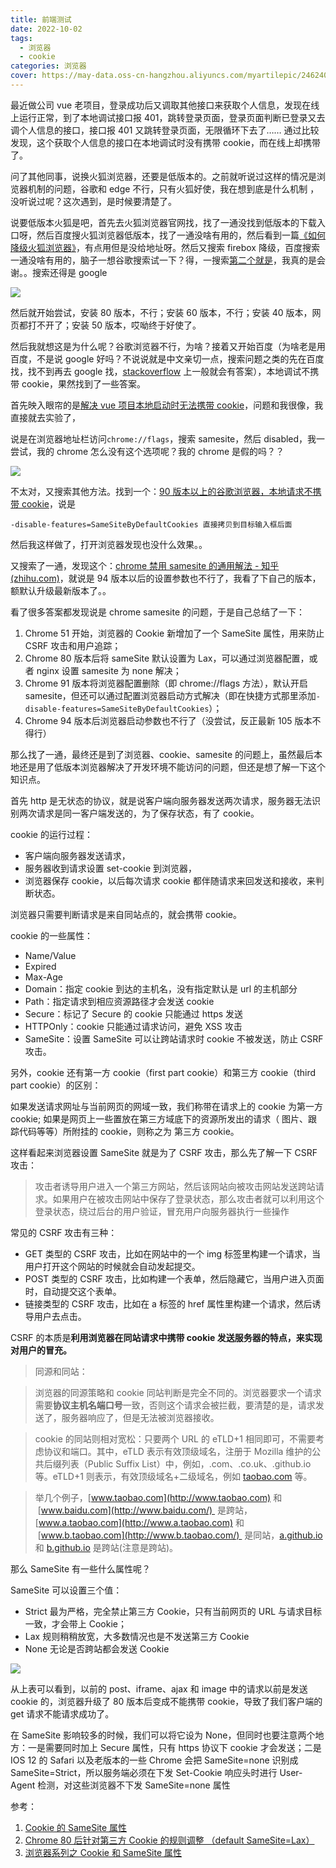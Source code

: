 ```yaml
---
title: 前端测试
date: 2022-10-02
tags:
  - 浏览器
  - cookie
categories: 浏览器
cover: https://may-data.oss-cn-hangzhou.aliyuncs.com/myartilepic/2462401306aa800a3a5910d9c921956a.png
---
```


最近做公司 vue 老项目，登录成功后又调取其他接口来获取个人信息，发现在线上运行正常，到了本地调试接口报 401，跳转登录页面，登录页面判断已登录又去调个人信息的接口，接口报 401 又跳转登录页面，无限循环下去了…… 通过比较发现，这个获取个人信息的接口在本地调试时没有携带 cookie，而在线上却携带了。

问了其他同事，说换火狐浏览器，还要是低版本的。之前就听说过这样的情况是浏览器机制的问题，谷歌和 edge 不行，只有火狐好使，我在想到底是什么机制 ，没听说过呢？这次遇到，是时候要清楚了。

说要低版本火狐是吧，首先去火狐浏览器官网找，找了一通没找到低版本的下载入口呀，然后百度搜火狐浏览器低版本，找了一通没啥有用的，然后看到一篇[《如何降级火狐浏览器》](https://www.sohu.com/a/500463409_120099901)，有点用但是没给地址呀。然后又搜索 firebox 降级，百度搜索一通没啥有用的，脑子一想谷歌搜索试一下？得，一搜索[第二个就是](https://support.mozilla.org/zh-CN/kb/%E5%AE%89%E8%A3%85%20Firefox%20%E4%BB%A5%E5%89%8D%E7%9A%84%E7%89%88%E6%9C%AC)，我真的是会谢。。搜索还得是 google

![](https://may-data.oss-cn-hangzhou.aliyuncs.com/image/202210021350861.png)

然后就开始尝试，安装 80 版本，不行；安装 60 版本，不行；安装 40 版本，网页都打不开了；安装 50 版本，哎呦终于好使了。

然后我就想这是为什么呢？谷歌浏览器不行，为啥？接着又开始百度（为啥老是用百度，不是说 google 好吗？不说说就是中文亲切一点，搜索问题之类的先在百度找，找不到再去 google 找，[stackoverflow](https://stackoverflow.com/) 上一般就会有答案），本地调试不携带 cookie，果然找到了一些答案。

首先映入眼帘的是[解决 vue 项目本地启动时无法携带 cookie](https://blog.csdn.net/weixin_47160442/article/details/113699007)，问题和我很像，我直接就去实验了，

说是在浏览器地址栏访问`chrome://flags`，搜索 samesite，然后 disabled，我一尝试，我的 chrome 怎么没有这个选项呢？我的 chrome 是假的吗？？

![](https://may-data.oss-cn-hangzhou.aliyuncs.com/image/202210021351439.png)

不太对，又搜索其他方法。找到一个：[90 版本以上的谷歌浏览器，本地请求不携带 cookie](https://blog.csdn.net/TurtleOrange/article/details/118971762)，说是

`-disable-features=SameSiteByDefaultCookies 直接拷贝到目标输入框后面`

然后我这样做了，打开浏览器发现也没什么效果。。

又搜索了一通，发现这个：[chrome 禁用 samesite 的通用解法 - 知乎 (zhihu.com)](https://zhuanlan.zhihu.com/p/397317451)，就说是 94 版本以后的设置参数也不行了，我看了下自己的版本，额默认升级最新版本了。。

看了很多答案都发现说是 chrome samesite 的问题，于是自己总结了一下：

1.  Chrome 51 开始，浏览器的 Cookie 新增加了一个 SameSite 属性，用来防止 CSRF 攻击和用户追踪；
2.  Chrome 80 版本后将 sameSite 默认设置为 Lax，可以通过浏览器配置，或者 nginx 设置 samesite 为 none 解决；
3.  Chrome 91 版本将浏览器配置删除（即 chrome://flags 方法），默认开启 samesite，但还可以通过配置浏览器启动方式解决（即在快捷方式那里添加`-disable-features=SameSiteByDefaultCookies`）；
4.  Chrome 94 版本后浏览器启动参数也不行了（没尝试，反正最新 105 版本不得行）

那么找了一通，最终还是到了浏览器、cookie、samesite 的问题上，虽然最后本地还是用了低版本浏览器解决了开发环境不能访问的问题，但还是想了解一下这个知识点。

首先 http 是无状态的协议，就是说客户端向服务器发送两次请求，服务器无法识别两次请求是同一客户端发送的，为了保存状态，有了 cookie。

cookie 的运行过程：

- 客户端向服务器发送请求，
- 服务器收到请求设置 set-cookie 到浏览器，
- 浏览器保存 cookie，以后每次请求 cookie 都伴随请求来回发送和接收，来判断状态。

浏览器只需要判断请求是来自同站点的，就会携带 cookie。

cookie 的一些属性：

- Name/Value
- Expired
- Max-Age
- Domain：指定 cookie 到达的主机名，没有指定默认是 url 的主机部分
- Path：指定请求到相应资源路径才会发送 cookie
- Secure：标记了 Secure 的 cookie 只能通过 https 发送
- HTTPOnly：cookie 只能通过请求访问，避免 XSS 攻击
- SameSite：设置 SameSite 可以让跨站请求时 cookie 不被发送，防止 CSRF 攻击。

另外，cookie 还有第一方 cookie（first part cookie）和第三方 cookie（third part cookie）的区别：

如果发送请求网址与当前网页的网域一致，我们称带在请求上的 cookie 为第一方 cookie; 如果是网页上一些置放在第三方域底下的资源所发出的请求（ 图片、跟踪代码等等）所附挂的 cookie，则称之为 第三方 cookie。

这样看起来浏览器设置 SameSite 就是为了 CSRF 攻击，那么先了解一下 CSRF 攻击：

> 攻击者诱导用户进入一个第三方网站，然后该网站向被攻击网站发送跨站请求。如果用户在被攻击网站中保存了登录状态，那么攻击者就可以利用这个登录状态，绕过后台的用户验证，冒充用户向服务器执行一些操作

常见的 CSRF 攻击有三种：

- GET 类型的 CSRF 攻击，比如在网站中的一个 img 标签里构建一个请求，当用户打开这个网站的时候就会自动发起提交。
- POST 类型的 CSRF 攻击，比如构建一个表单，然后隐藏它，当用户进入页面时，自动提交这个表单。
- 链接类型的 CSRF 攻击，比如在 a 标签的 href 属性里构建一个请求，然后诱导用户去点击。

CSRF 的本质是**利用浏览器在同站请求中携带 cookie 发送服务器的特点，来实现对用户的冒充。**

> 同源和同站：

> 浏览器的同源策略和 cookie 同站判断是完全不同的。浏览器要求一个请求需要**协议主机名端口号**一致，否则这个请求会被拦截，要清楚的是，请求发送了，服务器响应了，但是无法被浏览器接收。

> cookie 的同站则相对宽松：只要两个 URL 的 eTLD+1 相同即可，不需要考虑协议和端口。其中，eTLD 表示有效顶级域名，注册于 Mozilla 维护的公共后缀列表（Public Suffix List）中，例如，.com、.co.uk、.github.io 等。eTLD+1 则表示，有效顶级域名+二级域名，例如 [taobao.com](http://taobao.com) 等。

> 举几个例子，[www.taobao.com](http://www.taobao.com) 和  [www.baidu.com](http://www.baidu.com/)  是跨站，[www.a.taobao.com](http://www.a.taobao.com) 和  [www.b.taobao.com](http://www.b.taobao.com/)  是同站，[a.github.io](http://a.github.io) 和 [b.github.io](http://b.github.io) 是跨站(注意是跨站)。

那么 SameSite 有一些什么属性呢？

SameSite 可以设置三个值：

- Strict 最为严格，完全禁止第三方 Cookie，只有当前网页的 URL 与请求目标一致，才会带上 Cookie；
- Lax 规则稍稍放宽，大多数情况也是不发送第三方 Cookie
- None 无论是否跨站都会发送 Cookie

![](https://may-data.oss-cn-hangzhou.aliyuncs.com/image/202210021432400.png)

从上表可以看到，以前的 post、iframe、ajax 和 image 中的请求以前是发送 cookie 的，浏览器升级了 80 版本后变成不能携带 cookie，导致了我们客户端的 get 请求不能请求成功了。

在 SameSite 影响较多的时候，我们可以将它设为 None，但同时也要注意两个地方：一是需要同时加上 Secure 属性，只有 https 协议下 cookie 才会发送；二是 IOS 12 的 Safari 以及老版本的一些 Chrome 会把 SameSite=none 识别成 SameSite=Strict，所以服务端必须在下发 Set-Cookie 响应头时进行 User-Agent 检测，对这些浏览器不下发 SameSite=none 属性

参考：

1.  [Cookie 的 SameSite 属性](http://www.ruanyifeng.com/blog/2019/09/cookie-samesite.html)
2.  [Chrome 80 后针对第三方 Cookie 的规则调整 （default SameSite=Lax）](https://ianhung0529.medium.com/chrome-80-%E5%BE%8C%E9%87%9D%E5%B0%8D%E7%AC%AC%E4%B8%89%E6%96%B9-cookie-%E7%9A%84%E8%A6%8F%E5%89%87%E8%AA%BF%E6%95%B4-default-samesite-lax-aaba0bc785a3)
3.  [浏览器系列之 Cookie 和 SameSite 属性](https://github.com/mqyqingfeng/Blog/issues/157)
